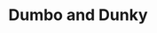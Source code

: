 ---
layout: other-video
permalink: /dumbo-and-dunky
title: Dumbo and Dunky
video_number: 26
release_date: 1994-01-01
description: 
cast: 
video_info:
  - 
video_available: false
medium: live action
old_cm_description: |
  A real stupid movie about a real stupid comedy duo who wears underwear over their heads and hits each other with plastic baseball bats, arguing who is more dumb.
james_old_star_rating: 1
james_old_number_rating: 5
---